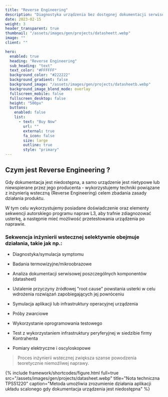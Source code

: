 ```yaml
---
title: "Reverse Engineering"
description: "Diagnostyka urządzenia bez dostępnej dokumentacji serwisowej"
date: 2023-02-15
weight: 3
header_transparent: true
thumbnail: "/assets/images/gen/projects/datasheett.webp"
image: ""
client: ""

hero:
  enabled: true
  heading: "Reverse Engineering"
  sub_heading: "text"
  text_color: "#FFFFFF"
  background_color: "#222222"
  background_gradient: false
  background_image: "/assets/images/gen/projects/datasheetb.webp"
  background_image_blend_mode: overlay
  fullscreen_mobile: false
  fullscreen_desktop: false
  height: "500px"
  buttons:
    enabled: false
    list:
      - text: "Buy Now"
        url: ""
        external: true
        fa_icon: false
        size: large
        outline: true
        style: "primary"
---
```



## Czym jest Reverse Engineering ?

Gdy dokumentacja jest niedostępna, a samo urządzenie jest nietypowe lub niewspierane przez jego producenta - wykorzystujemy techniki powiązane z inżynierią wsteczną (Reverse Engineering) celem zbadania zasady działania produktu.

W tym celu wykorzystujemy posiadane doświadczenie oraz elementy sekwencji autorskiego programu napraw L3, aby trafnie zdiagnozować usterkę, a następnie mieć możliwość przetestowania urządzenia po naprawie.

### Sekwencja inżynierii wstecznej selektywnie obejmuje działania, takie jak np.:

- Diagnostyka/symulacja symptomu

- Badania termowizyjne/mikroobrazowe

- Analiza dokumentacji serwisowej poszczególnych komponentów (datasheet)

- Ustalenie przyczyny źródłowej "root cause" powstania usterki w celu wdrożenia rozwiązań zapobiegających jej powróceniu

- Symulacja aplikacji lub infrastruktury operacyjnej urządzenia

- Próby zwarciowe

- Wykorzystanie oprogramowania testowego

- Test z wykorzystaniem infrastruktury peryferyjnej w siedzibie firmy Kontrahenta

- Pomiary elektryczne i oscyloskopowe



> Proces inżynierii wstecznej zwiększa szanse powodzenia teoretycznie niemożliwej naprawy.


{% include framework/shortcodes/figure.html full=true src="/assets/images/gen/projects/datasheet.webp" title="Nota techniczna TPS51220"  caption="Metoda umożliwia zrozumienie działania aplikacji układu scalonego gdy dokumentacja urządzenia jest niedostępna" %}




